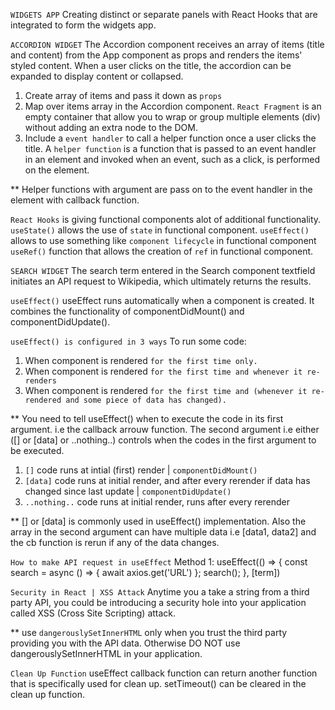 `WIDGETS APP`
Creating distinct or separate panels with React Hooks that are integrated to form the widgets app.

`ACCORDION WIDGET`
The Accordion component receives an array of items (title and content) from the App component as props and renders the items' styled content. When a user clicks on the title, the accordion can be expanded to display content or collapsed.

1. Create array of items and pass it down as `props`
2. Map over items array in the Accordion component. `React Fragment` is an empty container that allow you to wrap or group multiple elements (div) without adding an extra node to the DOM.
3. Include a `event handler` to call a helper function once a user clicks the title. A `helper function` is a function that is passed to an event handler in an element and invoked when an event, such as a click, is performed on the element.

** Helper functions with argument are pass on to the event handler in the element with callback function.

`React Hooks` is giving functional components alot of additional functionality.
`useState()` allows the use of `state` in functional component.
`useEffect()` allows to use something like `component lifecycle` in functional component
`useRef()` function that allows the creation of `ref` in functional component.


`SEARCH WIDGET`
The search term entered in the Search component textfield initiates an API request to Wikipedia, which ultimately returns the results.

`useEffect()` useEffect runs automatically when a component is created. It combines the functionality of componentDidMount() and componentDidUpdate().

`useEffect() is configured in 3 ways`
To run some code:
1. When component is rendered `for the first time only.`
2. When component is rendered `for the first time and whenever it re-renders`
3. When component is rendered `for the first time and (whenever it re-rendered and some piece of data has changed).`


** You need to tell useEffect() when to execute the code in its first argument. i.e the callback arrouw function. The second argument i.e either ([] or [data] or ..nothing..) controls when the codes in the first argument to be executed.

1. `[]` code runs at intial (first) render | `componentDidMount()`
2. `[data]` code runs at initial render, and after every rerender if data has changed since last update | `componentDidUpdate()`
3. `..nothing..` code runs at initial render, runs after every rerender

** [] or [data] is commonly used in useEffect() implementation. Also the array in the second argument can have multiple data i.e [data1, data2] and the cb function is rerun if any of the data changes.

`How to make API request in useEffect`
Method 1:
useEffect(() => {
    const search = async () => {
        await axios.get('URL')
    };
    search();
}, [term])

`Security in React | XSS Attack`
Anytime you a take a string from a third party API, you could be introducing a security hole into your application called XSS (Cross Site Scripting) attack.

** use `dangerouslySetInnerHTML` only when you trust the third party providing you with the API data. Otherwise DO NOT use dangerouslySetInnerHTML in your application.

`Clean Up Function`
useEffect callback function can return another function that is specifically used for clean up. setTimeout() can be cleared in the clean up function.